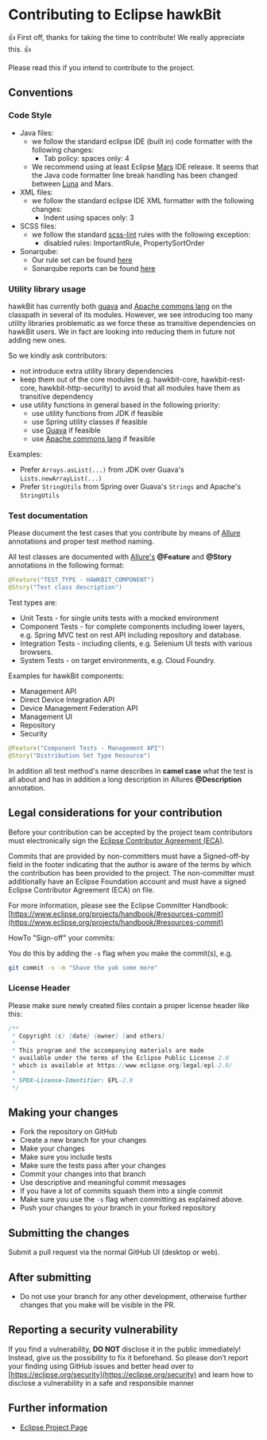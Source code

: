 # Contributing to Eclipse hawkBit

:+1: First off, thanks for taking the time to contribute! We really appreciate this. :+1:

Please read this if you intend to contribute to the project.

## Conventions

### Code Style

* Java files:
  * we follow the standard eclipse IDE (built in) code formatter with the following changes:
    * Tab policy: spaces only: 4
  * We recommend using at least Eclipse [Mars](https://www.eclipse.org/mars/) IDE release. It seems that the Java code formatter line break handling has been changed between [Luna](https://www.eclipse.org/luna/) and Mars.
* XML files:
  * we follow the standard eclipse IDE XML formatter with the following changes:
    * Indent using spaces only: 3
* SCSS files:
  * we follow the standard [scss-lint](https://github.com/brigade/scss-lint/) rules with the following exception:
    * disabled rules: ImportantRule, PropertySortOrder
* Sonarqube:
  * Our rule set can be found [here](https://sonarcloud.io/organizations/bosch-iot-rollouts/rules)
  * Sonarqube reports can be found [here](https://sonarcloud.io/project/overview?id=org.eclipse.hawkbit%3Ahawkbit-parent)

### Utility library usage

hawkBit has currently both [guava](https://github.com/google/guava) and [Apache commons lang](https://commons.apache.org/proper/commons-lang/) on the classpath in several of its modules. However, we see introducing too many utility libraries problematic as we force these as transitive dependencies on hawkBit users. We in fact are looking into reducing them in future not adding new ones.

So we kindly ask contributors:

* not introduce extra utility library dependencies
* keep them out of the core modules (e.g. hawkbit-core, hawkbit-rest-core, hawkbit-http-security) to avoid that all modules have them as transitive dependency
* use utility functions in general based in the following priority:
  * use utility functions from JDK if feasible
  * use Spring utility classes if feasible
  * use [Guava](https://github.com/google/guava) if feasible
  * use [Apache commons lang](https://commons.apache.org/proper/commons-lang/) if feasible

Examples:

* Prefer `Arrays.asList(...)` from JDK over Guava's `Lists.newArrayList(...)`
* Prefer `StringUtils` from Spring over Guava's `Strings` and Apache's `StringUtils`

### Test documentation

Please document the test cases that you contribute by means of [Allure](https://docs.qameta.io/allure/) annotations and proper test method naming.

All test classes are documented with [Allure's](https://docs.qameta.io/allure/#_behaviours_mapping) **@Feature** and **@Story** annotations in the following format:

```java
@Feature("TEST_TYPE - HAWKBIT_COMPONENT")
@Story("Test class description")
```

Test types are:

* Unit Tests - for single units tests with a mocked environment
* Component Tests - for complete components including lower layers, e.g. Spring MVC test on rest API including repository and database.
* Integration Tests - including clients, e.g. Selenium UI tests with various browsers.
* System Tests - on target environments, e.g. Cloud Foundry.

Examples for hawkBit components:

* Management API
* Direct Device Integration API
* Device Management Federation API
* Management UI
* Repository
* Security

```java
@Feature("Component Tests - Management API")
@Story("Distribution Set Type Resource")
```

In addition all test method's name describes in **camel case** what the test is all about and has in addition a long description in Allures **@Description** annotation.

## Legal considerations for your contribution

Before your contribution can be accepted by the project team contributors must
electronically sign the [Eclipse Contributor Agreement (ECA)](http://www.eclipse.org/legal/ECA.php).

Commits that are provided by non-committers must have a Signed-off-by field in
the footer indicating that the author is aware of the terms by which the
contribution has been provided to the project. The non-committer must
additionally have an Eclipse Foundation account and must have a signed Eclipse
Contributor Agreement (ECA) on file.

For more information, please see the Eclipse Committer Handbook:
[https://www.eclipse.org/projects/handbook/#resources-commit](https://www.eclipse.org/projects/handbook/#resources-commit)

HowTo "Sign-off" your commits:

You do this by adding the `-s` flag when you make the commit(s), e.g.

```bash
git commit -s -m "Shave the yak some more"
```

### License Header

Please make sure newly created files contain a proper license header like this:

```java
/**
 * Copyright (c) {date} {owner} [and others]
 *
 * This program and the accompanying materials are made
 * available under the terms of the Eclipse Public License 2.0
 * which is available at https://www.eclipse.org/legal/epl-2.0/
 *
 * SPDX-License-Identifier: EPL-2.0
 */
```

## Making your changes

* Fork the repository on GitHub
* Create a new branch for your changes
* Make your changes
* Make sure you include tests
* Make sure the tests pass after your changes
* Commit your changes into that branch
* Use descriptive and meaningful commit messages
* If you have a lot of commits squash them into a single commit
* Make sure you use the `-s` flag when committing as explained above.
* Push your changes to your branch in your forked repository

## Submitting the changes

Submit a pull request via the normal GitHub UI (desktop or web).

## After submitting

* Do not use your branch for any other development, otherwise further changes that you make will be visible in the PR.

## Reporting a security vulnerability

If you find a vulnerability, **DO NOT** disclose it in the public immediately! Instead, give us the possibility to fix it beforehand.
So please don’t report your finding using GitHub issues and better head over to [https://eclipse.org/security](https://eclipse.org/security) and learn how to disclose a vulnerability in a safe and responsible manner

## Further information

* [Eclipse Project Page](http://projects.eclipse.org/projects/iot.hawkbit)
